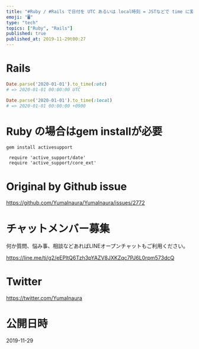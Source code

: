 ```yaml
---
title: "#Ruby / #Rails で日付を UTC あるいは local時刻 = JSTなどで time に変換するにはするには引数を指定せよ"
emoji: "🖥"
type: "tech"
topics: ["Ruby", "Rails"]
published: true
published_at: 2019-11-29t00:27
---
```


# Rails


```rb
Date.parse('2020-01-01').to_time(:utc)
# => 2020-01-01 00:00:00 UTC

Date.parse('2020-01-01').to_time(:local)
# => 2020-01-01 00:00:00 +0900

```

# Ruby の場合はgem installが必要

```
gem install activesupport
```

```
 require 'active_support/date'
 require 'active_support/core_ext'
```


# Original by Github issue

https://github.com/YumaInaura/YumaInaura/issues/2772








<!-- Update From Qiita API -->

# チャットメンバー募集


何か質問、悩み事、相談などあればLINEオープンチャットもご利用ください。

https://line.me/ti/g2/eEPltQ6Tzh3pYAZV8JXKZqc7PJ6L0rpm573dcQ





# Twitter


https://twitter.com/YumaInaura


<!-- Update From Qiita API -->



# 公開日時

2019-11-29
